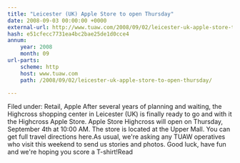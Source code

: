 ```yaml
---
title: "Leicester (UK) Apple Store to open Thursday"
date: 2008-09-03 00:00:00 +0000
external-url: http://www.tuaw.com/2008/09/02/leicester-uk-apple-store-to-open-thursday/
hash: e51cfecc7731ea4bc2bae25de1d0cce4
annum:
    year: 2008
    month: 09
url-parts:
    scheme: http
    host: www.tuaw.com
    path: /2008/09/02/leicester-uk-apple-store-to-open-thursday/

---
```


Filed under: Retail, Apple After several years of planning and waiting, the Highcross shopping center in Leicester (UK) is finally ready to go and with it the Highcross Apple Store. Apple Store Highcross will open on Thursday, September 4th at 10:00 AM. The store is located at the Upper Mall. You can get full travel directions here.As usual, we're asking any TUAW operatives who visit this weekend to send us stories and photos. Good luck, have fun and we're hoping you score a T-shirt!Read
